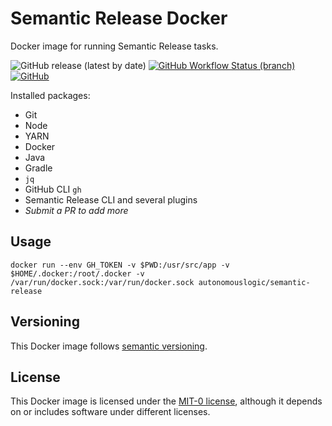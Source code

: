 # Semantic Release Docker
Docker image for running Semantic Release tasks.

![GitHub release (latest by date)](https://img.shields.io/github/v/release/autonomouslogic/semantic-release-docker)
[![GitHub Workflow Status (branch)](https://img.shields.io/github/workflow/status/autonomouslogic/semantic-release-docker/Test/main)](https://github.com/autonomouslogic/semantic-release-docker/actions)
[![GitHub](https://img.shields.io/github/license/autonomouslogic/semantic-release-docker)](https://spdx.org/licenses/MIT-0.html)

Installed packages:
* Git
* Node
* YARN
* Docker
* Java
* Gradle
* `jq`
* GitHub CLI `gh`
* Semantic Release CLI and several plugins
* _Submit a PR to add more_

## Usage
```shell
docker run --env GH_TOKEN -v $PWD:/usr/src/app -v $HOME/.docker:/root/.docker -v /var/run/docker.sock:/var/run/docker.sock autonomouslogic/semantic-release
```

## Versioning
This Docker image follows [semantic versioning](https://semver.org/).

## License
This Docker image is licensed under the [MIT-0 license](https://spdx.org/licenses/MIT-0.html),
although it depends on or includes software under different licenses.
